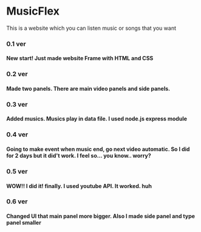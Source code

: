 # MusicFlex
This is a website which you can listen music or songs that you want

### 0.1 ver
#### New start! Just made website Frame with HTML and CSS 

### 0.2 ver
#### Made two panels. There are main video panels and side panels. 

### 0.3 ver
#### Added musics. Musics play in data file. I used node.js express module

### 0.4 ver 
#### Going to make event when music end, go next video automatic. So I did for 2 days but it did't work. I feel so... you know.. worry?


### 0.5 ver 
#### WOW!! I did it! finally. I used youtube API. It worked. huh

### 0.6 ver
#### Changed UI that main panel more bigger. Also I made side panel and type panel smaller
